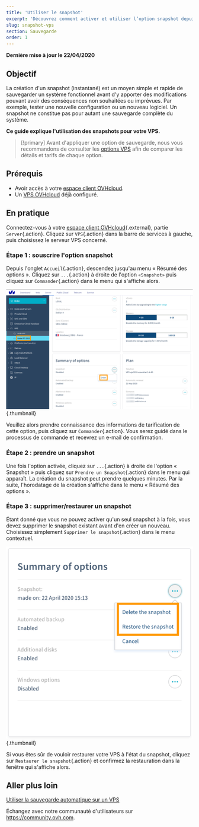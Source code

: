 ```yaml
---
title: 'Utiliser le snapshot'
excerpt: 'Découvrez comment activer et utiliser l’option snapshot depuis l’espace client OVHcloud'
slug: snapshot-vps
section: Sauvegarde
order: 1
---
```


**Dernière mise à jour le 22/04/2020**

## Objectif

La création d'un snapshot (instantané) est un moyen simple et rapide de sauvegarder un système fonctionnel avant d'y apporter des modifications pouvant avoir des conséquences non souhaitées ou imprévues. Par exemple, tester une nouvelle configuration ou un nouveau logiciel. 
Un snapshot ne constitue pas pour autant une sauvegarde complète du système.

**Ce guide explique l'utilisation des snapshots pour votre VPS.**

> [!primary]
>Avant d'appliquer une option de sauvegarde, nous vous recommandons de consulter les [options VPS](https://www.ovhcloud.com/fr-ca/vps/options/) afin de comparer les détails et tarifs de chaque option.
>

## Prérequis

- Avoir accès à votre [espace client OVHcloud](https://www.ovh.com/auth/?action=gotomanager).
- Un [VPS OVHcloud](https://www.ovhcloud.com/fr-ca/vps/) déjà configuré.

## En pratique

Connectez-vous à votre [espace client OVHcloud](https://www.ovh.com/auth/?action=gotomanager){.external}, partie `Server`{.action}. Cliquez sur `VPS`{.action} dans la barre de services à gauche, puis choisissez le serveur VPS concerné.

### Étape 1 : souscrire l'option snapshot

Depuis l'onglet `Accueil`{.action}, descendez jusqu'au menu « Résumé des options ». Cliquez sur `...`{.action} à droite de l'option `«Snapshot»` puis cliquez sur `Commander`{.action} dans le menu qui s'affiche alors.

![snapshotvps](images/snapshot_vps_step1b.png){.thumbnail}

Veuillez alors prendre connaissance des informations de tarification de cette option, puis cliquez sur `Commander`{.action}. Vous serez guidé dans le processus de commande et recevrez un e-mail de confirmation.

### Étape 2 : prendre un snapshot

Une fois l'option activée, cliquez sur `...`{.action} à droite de l'option « Snapshot » puis cliquez sur `Prendre un Snapshot`{.action} dans le menu qui apparaît. La création du snapshot peut prendre quelques minutes. Par la suite, l'horodatage de la création s'affiche dans le menu « Résumé des options ».

### Étape 3 : supprimer/restaurer un snapshot

Étant donné que vous ne pouvez activer qu'un seul snapshot à la fois, vous devez supprimer le snapshot existant avant d'en créer un nouveau. Choisissez simplement `Supprimer le snapshot`{.action} dans le menu contextuel.

![snapshotvps](images/snapshot_vps_step2.png){.thumbnail}

Si vous êtes sûr de vouloir restaurer votre VPS à l'état du snapshot, cliquez sur `Restaurer le snapshot`{.action} et confirmez la restauration dans la fenêtre qui s'affiche alors.

## Aller plus loin

[Utiliser la sauvegarde automatique sur un VPS](https://docs.ovh.com/ca/fr/vps/autobackup-vps/)

Échangez avec notre communauté d'utilisateurs sur <https://community.ovh.com>.
